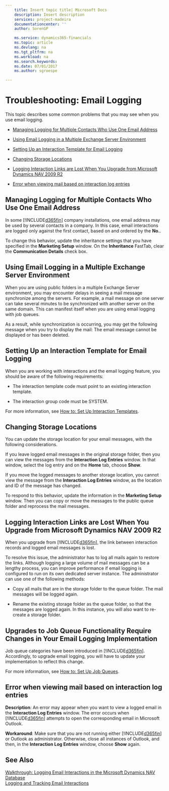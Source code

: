 ```yaml
---
    title: Insert topic title| Microsoft Docs
    description: Insert description
    services: project-madeira
    documentationcenter: ''
    author: SorenGP

    ms.service: dynamics365-financials
    ms.topic: article
    ms.devlang: na
    ms.tgt_pltfrm: na
    ms.workload: na
    ms.search.keywords:
    ms.date: 07/01/2017
    ms.author: sgroespe

---
```

# Troubleshooting: Email Logging
This topic describes some common problems that you may see when you use email logging.  

-   [Managing Logging for Multiple Contacts Who Use One Email Address](../../BusinessFunctionality/LoggingAndTrackingEmailInteractions/troubleshooting-email-logging.md#MultipleContacts)  

-   [Using Email Logging in a Multiple Exchange Server Environment](../../BusinessFunctionality/LoggingAndTrackingEmailInteractions/troubleshooting-email-logging.md#MultiExchangeServer)  

-   [Setting Up an Interaction Template for Email Logging](../../BusinessFunctionality/LoggingAndTrackingEmailInteractions/troubleshooting-email-logging.md#SettingInteractionTemplates)  

-   [Changing Storage Locations](../../BusinessFunctionality/LoggingAndTrackingEmailInteractions/troubleshooting-email-logging.md#ChangingStorage)  

-   [Logging Interaction Links are Lost When You Upgrade from Microsoft Dynamics NAV 2009 R2](../../BusinessFunctionality/LoggingAndTrackingEmailInteractions/troubleshooting-email-logging.md#LoggingInteractionLinks)  

-   [Error when viewing mail based on interaction log entries](../../BusinessFunctionality/LoggingAndTrackingEmailInteractions/troubleshooting-email-logging.md#ErrorViewingMailBased)  

##  <a name="MultipleContacts"></a> Managing Logging for Multiple Contacts Who Use One Email Address  
 In some [!INCLUDE[d365fin](../../../includes/d365fin_md.md)] company installations, one email address may be used by several contacts in a company. In this case, email interactions are logged only against the first contact, based on and ordered by the **No.**.  

 To change this behavior, update the inheritance settings that you have specified in the **Marketing Setup** window. On the **Inheritance** FastTab, clear the **Communication Details** check box.  

##  <a name="MultiExchangeServer"></a> Using Email Logging in a Multiple Exchange Server Environment  
 When you are using public folders in a multiple Exchange Server environment, you may encounter delays in seeing a mail message synchronize among the servers. For example, a mail message on one server can take several minutes to be synchronized with another server on the same domain. This can manifest itself when you are using email logging with job queues.  

 As a result, while synchronization is occurring, you may get the following message when you try to display the mail: The email message cannot be displayed or has been deleted.  

##  <a name="SettingInteractionTemplates"></a> Setting Up an Interaction Template for Email Logging  
 When you are working with interactions and the email logging feature, you should be aware of the following requirements:  

-   The interaction template code must point to an existing interaction template.  

-   The interaction group code must be SYSTEM.  

 For more information, see [How to: Set Up Interaction Templates](../how-to-set-up-interaction-templates.md).  

##  <a name="ChangingStorage"></a> Changing Storage Locations  
 You can update the storage location for your email messages, with the following considerations.  

 If you leave logged email messages in the original storage folder, then you can view the messages from the **Interaction Log Entries** window. In that window, select the log entry and on the **Home** tab, choose **Show**.  

 If you move the logged messages to another storage location, you cannot view the message from the **Interaction Log Entries** window, as the location and ID of the message has changed.  

 To respond to this behavior, update the information in the **Marketing Setup** window. Then you can copy or move the messages to the public queue folder and reprocess the mail messages.  

##  <a name="LoggingInteractionLinks"></a> Logging Interaction Links are Lost When You Upgrade from Microsoft Dynamics NAV 2009 R2  
 When you upgrade from [!INCLUDE[d365fin](../../../includes/d365fin_md.md)], the link between interaction records and logged email messages is lost.  

 To resolve this issue, the administrator has to log all mails again to restore the links. Although logging a large volume of mail messages can be a lengthy process, you can improve performance if email logging is configured to run on its own dedicated server instance. The administrator can use one of the following methods:  

-   Copy all mails that are in the storage folder to the queue folder. The mail messages will be logged again.  

-   Rename the existing storage folder as the queue folder, so that the messages are logged again. In this instance, you will also want to re-create a storage folder.  

## Upgrades to Job Queue Functionality Require Changes in Your Email Logging Implementation  
 Job queue categories have been introduced in [!INCLUDE[d365fin](../../../includes/d365fin_md.md)]. Accordingly, to upgrade email logging, you will have to update your implementation to reflect this change.  

 For more information, see [How to: Set Up Job Queues](../how-to-create-job-queue-categories.md).  

##  <a name="ErrorViewingMailBased"></a> Error when viewing mail based on interaction log entries  
 **Description**: An error may appear when you want to view a logged email in the **Interaction Log Entries** window. The error occurs when [!INCLUDE[d365fin](../../../includes/d365fin_md.md)] attempts to open the corresponding email in Microsoft Outlook.  

 **Workaround**: Make sure that you are not running either [!INCLUDE[d365fin](../../../includes/d365fin_md.md)] or Outlook as administrator. Otherwise, close all instances of Outlook, and then, in the **Interaction Log Entries** window, choose **Show** again.  

## See Also  
 [Walkthrough: Logging Email Interactions in the Microsoft Dynamics NAV Database](../walkthrough-logging-email-interactions-in-the-microsoft-dynamics-nav-database.md)   
 [Logging and Tracking Email Interactions](../logging-and-tracking-email-interactions.md)
